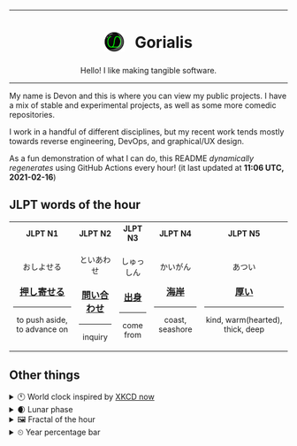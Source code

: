***

<h1 align="center">
<sub>
    <img src="readme/resources/avatar.png" height="36">
</sub>
&nbsp;
Gorialis
</h1>
<p align="center">
Hello! I like making tangible software.
</p>

***

My name is Devon and this is where you can view my public projects. I have a mix of stable and experimental projects, as well as some more comedic repositories.

I work in a handful of different disciplines, but my recent work tends mostly towards reverse engineering, DevOps, and graphical/UX design.

As a fun demonstration of what I can do, this README *dynamically regenerates* using GitHub Actions every hour! (it last updated at **11:06 UTC, 2021-02-16**)

<h2>JLPT words of the hour</h2>
<table>
    <tr>
        <th>JLPT N1</th>
        <th>JLPT N2</th>
        <th>JLPT N3</th>
        <th>JLPT N4</th>
        <th>JLPT N5</th>
    </tr>
    <tr>
        <td>
            <p align="center">おしよせる</p>
            <h3 align="center"><b><a href="https://jisho.org/search/%E6%8A%BC%E3%81%97%E5%AF%84%E3%81%9B%E3%82%8B">押し寄せる</a></b></h3>
            <hr>
            <p align="center">to push aside,<wbr> to advance on</p>
        </td>
        <td>
            <p align="center">といあわせ</p>
            <h3 align="center"><b><a href="https://jisho.org/search/%E5%95%8F%E3%81%84%E5%90%88%E3%82%8F%E3%81%9B">問い合わせ</a></b></h3>
            <hr>
            <p align="center">inquiry</p>
        </td>
        <td>
            <p align="center">しゅっしん</p>
            <h3 align="center"><b><a href="https://jisho.org/search/%E5%87%BA%E8%BA%AB">出身</a></b></h3>
            <hr>
            <p align="center">come from</p>
        </td>
        <td>
            <p align="center">かいがん</p>
            <h3 align="center"><b><a href="https://jisho.org/search/%E6%B5%B7%E5%B2%B8">海岸</a></b></h3>
            <hr>
            <p align="center">coast,<wbr> seashore</p>
        </td>
        <td>
            <p align="center">あつい</p>
            <h3 align="center"><b><a href="https://jisho.org/search/%E5%8E%9A%E3%81%84">厚い</a></b></h3>
            <hr>
            <p align="center">kind,<wbr> warm(hearted),<wbr> thick,<wbr> deep</p>
        </td>
    </tr>
</table>

<h2>Other things</h2>
<details>
<summary>🕚  World clock inspired by <a href="https://xkcd.com/now">XKCD now</a></summary>

> <img src="generated/now.png" width="512">

</details>
<details>
<summary>🌒 Lunar phase</summary>

The moon is approximately 18.04% through its phase (Waxing Crescent).

</details>
<details>
<summary>&#x1f5bc; Fractal of the hour</summary>

> <img src="generated/fractal.png" width="512">

</details>
<details>
<summary>&#x23f2; Year percentage bar</summary>
<pre><code>2021 [██▁▁▁▁▁▁▁▁▁▁▁▁▁▁▁▁▁▁] 12.73%</code></pre>
</details>
